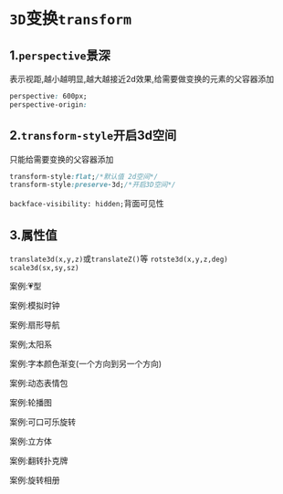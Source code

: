 # `3D`变换`transform`

## 1.`perspective`景深

表示视距,越小越明显,越大越接近2d效果,给需要做变换的元素的父容器添加

```css
perspective: 600px;
perspective-origin:
```

## 2.`transform-style`开启3d空间

只能给需要变换的父容器添加

```css
transform-style:flat;/*默认值 2d空间*/
transform-style:preserve-3d;/*开启3D空间*/
```

`backface-visibility: hidden;`背面可见性

## 3.属性值

`translate3d(x,y,z)`或`translateZ()`等
`rotste3d(x,y,z,deg)`
`scale3d(sx,sy,sz)`

案例:💗型

案例:模拟时钟

案例:扇形导航

案例;太阳系

案例:字本颜色渐变(一个方向到另一个方向)

案例:动态表情包

案例:轮播图

案例:可口可乐旋转

案例:立方体

案例:翻转扑克牌

案例:旋转相册
